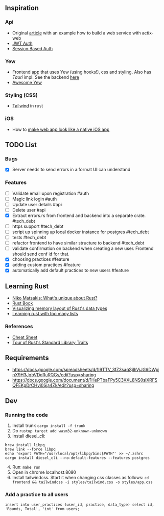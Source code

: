 ## Inspiration
### Api
-  Original [article](https://agmprojects.com/blog/building-a-rest-and-web-socket-api-with-actix.html) with an example how to build a web service with actix-web
- [JWT Auth](https://gill.net.in/posts/auth-microservice-rust-actix-web1.0-diesel-complete-tutorial/#lets-do-auth)
- [Session Based Auth](https://www.lpalmieri.com/posts/session-based-authentication-in-rust/)

### Yew
- Frontend [app](https://github.com/jetli/rust-yew-realworld-example-app) that uses Yew (using hooks!), css and styling. Also has *Tauri* impl. See the backend [here](https://github.com/snamiki1212/realworld-v1-rust-actix-web-diesel)
- [Awesome Yew](https://project-awesome.org/jetli/awesome-yew)

### Styling (CSS)
- [Tailwind](https://github.com/matiu2/tailwind-yew-builder) in rust

### iOS
- How to [make web app look like a native iOS app](https://medium.com/appscope/designing-native-like-progressive-web-apps-for-ios-1b3cdda1d0e8)

## TODO List
### Bugs
- [X] Server needs to send errors in a format UI can understand 

### Features
- [ ] Validate email upon registration #auth
- [ ] Magic link login #auth
- [ ] Update user details #api
- [ ] Delete user #api
- [X] Extract errors.rs from frontend and backend into a separate crate. #tech_debt
- [ ] https support #tech_debt
- [ ] script up spinning up local docker instance for postgres #tech_debt
- [ ] tests #tech_debt
- [ ] refactor frontend to have similar structure to backend #tech_debt
- [ ] validate confirmation on backend when creating a new user. Frontend should send conf id for that.
- [X] choosing practices #feature
- [X] adding custom practices #feature
- [X] automatically add default practices to new users #feature

## Learning Rust
* [Niko Matsakis: What's unique about Rust?](https://www.youtube.com/watch?v=jQOZX0xkrWA)
* [Rust Book](https://doc.rust-lang.org/book/ch00-00-introduction.html)
* [Visualizing memory layout of Rust's data types](https://www.youtube.com/watch?v=rDoqT-a6UFg)
* [Learning rust with too many lists](https://rust-unofficial.github.io/too-many-lists/)

### References
* [Cheat Sheet](https://cheats.rs/#data-structures)
* [Tour of Rust's Standard Library Traits](https://github.com/pretzelhammer/rust-blog/blob/master/posts/tour-of-rusts-standard-library-traits.md)

## Requirements
* https://docs.google.com/spreadsheets/d/1I9TTV_3fZ3saqSjlhVjJG6DWpjnX9H3JqbVDqRuRQGs/edit?usp=sharing
* https://docs.google.com/document/d/1HePTbaFPy5C3XXL8NS0slXRFSQFEKpDrCHvi0Sja4Zk/edit?usp=sharing

## Dev
### Running the code
1. Install trunk `cargo install -f trunk`
2. Do `rustup target add wasm32-unknown-unknown`
3. Install diesel_cli: 
```
brew install libpq
brew link --force libpq
echo 'export PATH="/usr/local/opt/libpq/bin:$PATH"' >> ~/.zshrc
cargo install diesel_cli --no-default-features --features postgres
```
4. Run: `make run`
5. Open in chrome localhost:8080
6. Install tailwindcss. 
Start it when changing css classes as follows:
`cd frontend && tailwindcss -i styles/tailwind.css -o styles/app.css` 

### Add a practice to all users
`insert into user_practices (user_id, practice, data_type) select id, 'Rounds, Total', 'int' from users;`